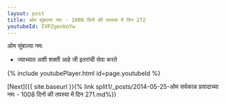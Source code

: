 ```yaml
---
layout: post
title: ओम सूंबाल्या नमः - 1008 दिनों की तपस्या में दिन 272
youtubeId: IVPZgenboYw
---
```

 
 
 ओम सूंबाल्या नमः  
 
 -  ज्याच्यात अशी शक्ती आहे जी इतरांची सेवा करते 
 
  
 
  
 
 
 
 
 
 


{% include youtubePlayer.html id=page.youtubeId %}
 
[Next]({{ site.baseurl }}{% link  split1/_posts/2014-05-25-ओम सर्वकाळ प्रसादाच्या नमः - 1008 दिनों की तपस्या में दिन 271.md%})
 
